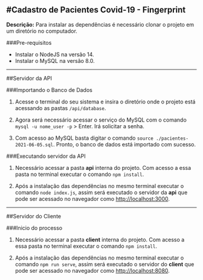 #Cadastro de Pacientes Covid-19 - Fingerprint
-------

**Descrição:** Para instalar as dependências é necessário clonar o projeto em um diretório no computador.

###Pre-requisitos
- Instalar o NodeJS na versão 14.
- Instalar o MySQL na versão 8.0.

-------------------------------

##Servidor da API

###Importando o Banco de Dados

1. Acesse o terminal do seu sistema e insira o diretório onde o projeto está acessando as pastas `/api/database`.

2. Agora será necessário acessar o serviço do MySQL com o comando `mysql -u nome_user -p` > Enter. Irá solicitar a senha.

3. Com acesso ao MySQL basta digitar o comando `source ./pacientes-2021-06-05.sql`. Pronto, o banco de dados está importado com sucesso.

###Executando servidor da API

1. Necessário acessar a pasta **api** interna do projeto. Com acesso a essa pasta no terminal executar o comando `npm install`.

2. Após a instalação das dependências no mesmo terminal executar o comando `node index.js`, assim será executado o servidor da **api** que pode ser acessado no navegador como [http://localhost:3000](http://localhost:3000).

--------

##Servidor do Cliente

###Inicio do processo

1. Necessário acessar a pasta **client** interna do projeto. Com acesso a essa pasta no terminal executar o comando `npm install`.

2. Após a instalação das dependências no mesmo terminal executar o comando `npm run serve`, assim será executado o servidor do **client** que pode ser acessado no navegador como [http://localhost:8080](http://localhost:8080).